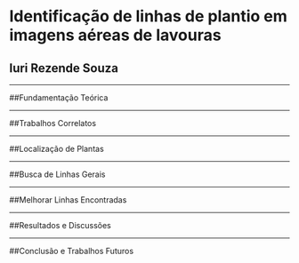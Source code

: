 # Identificação de linhas de plantio em imagens aéreas de lavouras
## Iuri Rezende Souza

---

##Fundamentação Teórica

---

##Trabalhos Correlatos

---

##Localização de Plantas

---

##Busca de Linhas Gerais

---

##Melhorar Linhas Encontradas

---

##Resultados e Discussões

---

##Conclusão e Trabalhos Futuros

